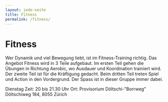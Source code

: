 ```yaml
---
layout: jede-seite
title: Fitness
permalink: /fitness/
---
```


# Fitness

Wer Dynamik und viel Bewegung liebt, ist im Fitness-Training richtig. Das Angebot Fitness wird in 3 Teile aufgebaut. Im ersten Teil gehen die Übungen in Richtung Aerobic, wo Ausdauer und Koordination trainiert wird. Der zweite Teil ist für die Kräftigung gedacht. Beim dritten Teil treten Spiel und Action in den Vordergrund. Der Spass ist in dieser Gruppe immer dabei.

Dienstag
Zeit: 20 bis 21.30 Uhr
Ort: Provisorium Döltschi-"Borrweg"
Döltschiweg 184, 8055 Zürich